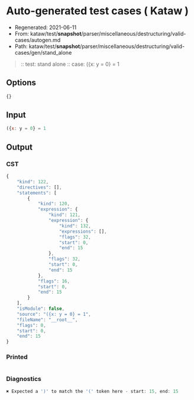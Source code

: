 # Auto-generated test cases ( Kataw )
- Regenerated: 2021-06-11
- From: kataw/test/__snapshot__/parser/miscellaneous/destructuring/valid-cases/autogen.md
- Path: kataw/test/__snapshot__/parser/miscellaneous/destructuring/valid-cases/gen/stand_alone
> :: test: stand alone
> :: case: ({x: y = 0} = 1
## Options

`````js
{}
`````
## Input

`````js
({x: y = 0} = 1
`````
## Output

### CST

```javascript
{
    "kind": 122,
    "directives": [],
    "statements": [
        {
            "kind": 120,
            "expression": {
                "kind": 121,
                "expression": {
                    "kind": 132,
                    "expressions": [],
                    "flags": 32,
                    "start": 0,
                    "end": 15
                },
                "flags": 32,
                "start": 0,
                "end": 15
            },
            "flags": 16,
            "start": 0,
            "end": 15
        }
    ],
    "isModule": false,
    "source": "({x: y = 0} = 1",
    "fileName": "__root__",
    "flags": 0,
    "start": 0,
    "end": 15
}
```

### Printed

```javascript

```

### Diagnostics

```javascript
✖ Expected a ')' to match the '(' token here - start: 15, end: 15

```

